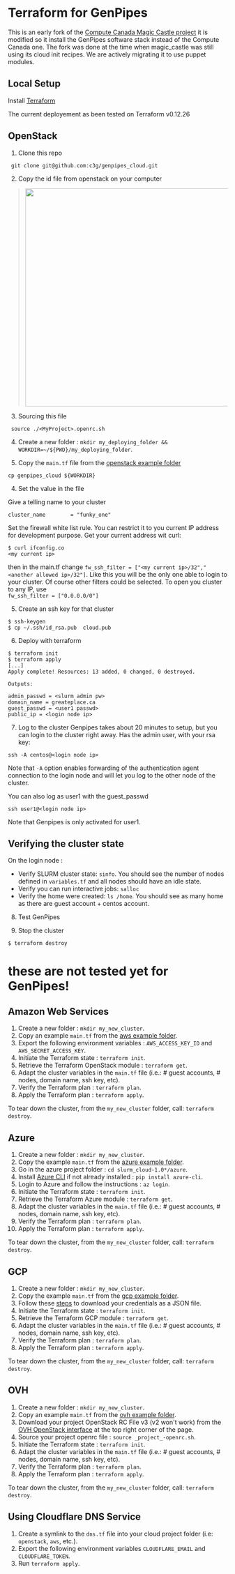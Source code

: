 # Terraform for GenPipes

This is an early fork of the [Compute Canada Magic Castle project](https://github.com/ComputeCanada/magic_castle)
it is modified so it install the GenPipes software stack instead of the Compute Canada one.
The fork was done at the time when magic_castle was still using its cloud init recipes.
We are actively migrating it to use puppet modules.


## Local Setup

Install [Terraform](https://www.terraform.io/downloads.html)

The current deployement as been tested on Terraform v0.12.26

## OpenStack

1. Clone this repo
~~~
 git clone git@github.com:c3g/genpipes_cloud.git
~~~

2. Copy the id file from openstack on your computer
> <img src="./examples/figs/download_os_rcv3.gif" width="500" />
3. Sourcing this file
~~~
 source ./<MyProject>.openrc.sh
~~~

4. Create a new folder : `mkdir my_deploying_folder && WORKDIR=~/${PWD}/my_deploying_folder`.

5. Copy the `main.tf` file from the [openstack example folder](./examples/openstack/main.tf)
~~~
cp genpipes_cloud ${WORKDIR}
~~~

4. Set the value in the file

Give a telling name to your cluster

~~~
cluster_name        = "funky_one"
~~~

Set the firewall white list rule. You can restrict it to you current IP address
 for development purpose. Get your current address wit curl:

~~~
$ curl ifconfig.co
<my current ip>

~~~
then in the main.tf change `fw_ssh_filter = ["<my current ip>/32","<another allowed ip>/32"]`. Like this
you will be the only one able to login to your cluster. Of course other filters
could be selected. To open you cluster to any IP, use  
`fw_ssh_filter = ["0.0.0.0/0"]`

5. Create an ssh key for that cluster

```
$ ssh-keygen
$ cp ~/.ssh/id_rsa.pub  cloud.pub
```

6. Deploy with terraform

~~~
$ terraform init
$ terraform apply
[...]
Apply complete! Resources: 13 added, 0 changed, 0 destroyed.

Outputs:

admin_passwd = <slurm admin pw>
domain_name = greateplace.ca
guest_passwd = <user1 passwd>
public_ip = <login node ip>

~~~

7. Log to  the cluster
Genpipes takes about 20 minutes to setup, but you can login to the cluster right away.
Has the admin user, with your rsa key:
~~~
ssh -A centos@<login node ip>
~~~

Note that `-A` option enables forwarding of the authentication agent connection  to the login node and will let you log to the other node of the cluster.

You can also log as user1 with the guest_passwd

~~~
ssh user1@<login node ip>
~~~

Note that Genpipes is only activated for user1.

## Verifying the cluster state

On the login node :
- Verify SLURM cluster state: `sinfo`. You should see the number of nodes defined in `variables.tf`
and all nodes should have an idle state.
- Verify you can run interactive jobs: `salloc`
- Verify the home were created: `ls /home`. You should see as many home as there are guest account + centos account.


8. Test GenPipes


9. Stop the cluster

~~~
$ terraform destroy
~~~





# these are not tested yet for GenPipes!

## Amazon Web Services

1. Create a new folder : `mkdir my_new_cluster`.
2. Copy an example `main.tf` from the [aws example folder](./examples/aws).
3. Export the following environment variables : `AWS_ACCESS_KEY_ID` and `AWS_SECRET_ACCESS_KEY`.
4. Initiate the Terraform state : `terraform init`.
5. Retrieve the Terraform OpenStack module : `terraform get`.
6. Adapt the cluster variables in the `main.tf` file (i.e.: # guest accounts, # nodes, domain name, ssh key, etc).
7. Verify the Terraform plan : `terraform plan`.
8. Apply the Terraform plan : `terraform apply`.

To tear down the cluster, from the `my_new_cluster` folder, call: `terraform destroy`.

## Azure

1. Create a new folder : `mkdir my_new_cluster`.
2. Copy the example `main.tf` from the [azure example folder](./examples/azure).
3. Go in the azure project folder : `cd slurm_cloud-1.0*/azure`.
4. Install [Azure CLI](https://docs.microsoft.com/en-us/cli/azure/install-azure-cli) if not already installed : `pip install azure-cli`.
5. Login to Azure and follow the instructions : `az login`.
6. Initiate the Terraform state : `terraform init`.
7. Retrieve the Terraform Azure module : `terraform get`.
8. Adapt the cluster variables in the `main.tf` file (i.e.: # guest accounts, # nodes, domain name, ssh key, etc).
9. Verify the Terraform plan : `terraform plan`.
10. Apply the Terraform plan : `terraform apply`.

To tear down the cluster, from the `my_new_cluster` folder, call: `terraform destroy`.

## GCP

1. Create a new folder : `mkdir my_new_cluster`.
2. Copy the example `main.tf` from the [gcp example folder](./examples/gcp).
3. Follow these [steps](https://www.terraform.io/docs/providers/google/index.html#authentication-json-file) to download your credentials as a JSON file.
4. Initiate the Terraform state : `terraform init`.
5. Retrieve the Terraform GCP module : `terraform get`.
6. Adapt the cluster variables in the `main.tf` file (i.e.: # guest accounts, # nodes, domain name, ssh key, etc).
7. Verify the Terraform plan : `terraform plan`.
8. Apply the Terraform plan : `terraform apply`.

To tear down the cluster, from the `my_new_cluster` folder, call: `terraform destroy`.

## OVH

1. Create a new folder : `mkdir my_new_cluster`.
2. Copy an example `main.tf` from the [ovh example folder](./examples/ovh).
3. Download your project OpenStack RC File v3 (v2 won't work) from the [OVH OpenStack interface](https://horizon.cloud.ovh.net/project/) at the top right corner of the page.
4. Source your project openrc file : `source _project_-openrc.sh`.
5. Initiate the Terraform state : `terraform init`.
6. Adapt the cluster variables in the `main.tf` file (i.e.: # guest accounts, # nodes, domain name, ssh key, etc).
7. Verify the Terraform plan : `terraform plan`.
8. Apply the Terraform plan : `terraform apply`.

To tear down the cluster, from the `my_new_cluster` folder, call: `terraform destroy`.

## Using Cloudflare DNS Service

1. Create a symlink to the `dns.tf` file into your cloud project folder (i.e: `openstack`, `aws`, etc.).
2. Export the following environment variables `CLOUDFLARE_EMAIL` and `CLOUDFLARE_TOKEN`.
3. Run `terraform apply`.
